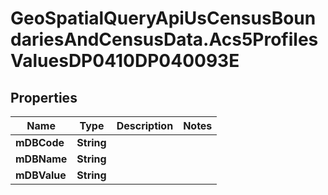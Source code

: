 # GeoSpatialQueryApiUsCensusBoundariesAndCensusData.Acs5ProfilesValuesDP0410DP040093E

## Properties

Name | Type | Description | Notes
------------ | ------------- | ------------- | -------------
**mDBCode** | **String** |  | 
**mDBName** | **String** |  | 
**mDBValue** | **String** |  | 


